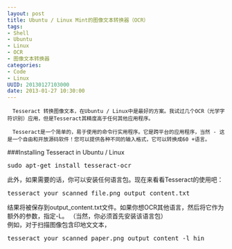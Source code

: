 ```yaml
--- 
layout: post
title: Ubuntu / Linux Mint的图像文本转换器（OCR）
tags: 
- Shell
- Ubuntu
- Linux
- OCR
- 图像文本转换器
categories:
- Code
- Linux
UUID: 20130127103000
date: 2013-01-27 10:30:00
---
```


    　Tesseract 转换图像文本，在Ubuntu / Linux中是最好的方案。我试过几个OCR（光学字符识别）应用，但是Tesseract其精度高于任何其他应用程序。

    　Tesseract是一个简单的，易于使用的命令行实用程序。它是跨平台的应用程序，当然 - 这是一个自由和开放源码软件！您可以提供各种不同的输入格式，它可以转换成60 +语言。

###Installing Tesseract in Ubuntu / Linux
<pre id="bash">
sudo apt-get install tesseract-ocr
</pre>

此外，如果需要的话，你可以安装任何语言包。现在来看看Tesseract的使用吧：
<pre id="bash">
tesseract your_scanned_file.png output_content.txt
</pre>

结果将被保存到output_content.txt文件。如果你想OCR其他语言，然后将它作为额外的参数，指定-L。 （当然，你必须首先安装该语言包）<br>
例如，对于扫描图像包含印地文文本，
<pre id="bash">
tesseract your_scanned_paper.png output_content -l hin
</pre>

